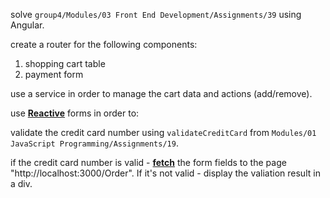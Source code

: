 <p>solve <code>group4/Modules/03 Front End Development/Assignments/39</code> using Angular.</p>
<p>create a router for the following components:
<ol>
<li>shopping cart table</li>
<li>payment form</li>
</ol>
<p>use a service in order to manage the cart data and actions (add/remove).</p>
<p>use <u><b>Reactive</u></b> forms in order to:</p>
<p>validate the credit card number using <code>validateCreditCard</code> from <code>Modules/01 JavaScript Programming/Assignments/19</code>.</p>
<p>if the credit card number is valid - <b><u>fetch</u></b> the form fields to the page "http://localhost:3000/Order". If it's not valid - display the valiation result in a div.</p>